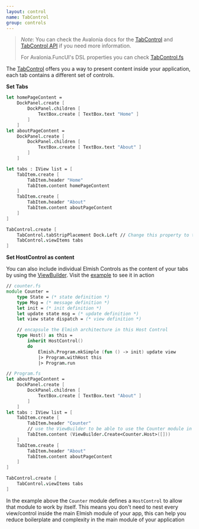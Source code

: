 ```yaml
---
layout: control
name: TabControl
group: controls
---
```

[TabControl]: http://docs.avaloniaui.net/docs/controls/tabcontrol
[TabControl API]: http://reference.avaloniaui.net/api/Avalonia.Controls/TabControl/
[TabControl.fs]: https://github.com/AvaloniaCommunity/Avalonia.FuncUI/blob/master/src/Avalonia.FuncUI.DSL/TabControl.fs
[example]: https://github.com/AvaloniaCommunity/Avalonia.FuncUI/blob/master/src/Avalonia.FuncUI.ControlCatalog/Views/MainView.fs
[ViewBuilder]: https://github.com/AvaloniaCommunity/Avalonia.FuncUI/blob/master/src/Avalonia.FuncUI.ControlCatalog/Views/MainView.fs#L36
[HostControl]: controls/HostControl.html

> *Note*: You can check the Avalonia docs for the [TabControl] and [TabControl API] if you need more information.
>
> For Avalonia.FuncUI's DSL properties you can check [TabControl.fs]

The [TabControl] offers you a way to present content inside your application, each tab contains a different set of controls.



**Set Tabs**
```fsharp
let homePageContent = 
    DockPanel.create [ 
        DockPanel.children [
            TextBox.create [ TextBox.text "Home" ]
        ]
    ]
let aboutPageContent = 
    DockPanel.create [ 
        DockPanel.children [
            TextBox.create [ TextBox.text "About" ]
        ]
    ]

let tabs : IView list = [
    TabItem.create [
        TabItem.header "Home"
        TabItem.content homePageContent
    ]
    TabItem.create [
        TabItem.header "About"
        TabItem.content aboutPageContent
    ]
]

TabControl.create [
    TabControl.tabStripPlacement Dock.Left // Change this property to tell the app where to show the tab bar
    TabControl.viewItems tabs
]
```

**Set HostControl as content**

You can also include individual Elmish Controls as the content of your tabs by using the [ViewBuilder]. Visit the [example] to see it in action

```fsharp
// counter.fs
module Counter =
    type State = (* state definition *)
    type Msg = (* message definition *)
    let init = (* init definition *)
    let update state msg = (* update definition *)
    let view state dispatch = (* view definition *)

    // encapsule the Elmish architecture in this Host Control
    type Host() as this =
        inherit HostControl()
        do
            Elmish.Program.mkSimple (fun () -> init) update view
            |> Program.withHost this
            |> Program.run

// Program.fs
let aboutPageContent = 
    DockPanel.create [ 
        DockPanel.children [
            TextBox.create [ TextBox.text "About" ]
        ]
    ]
let tabs : IView list = [
    TabItem.create [
        TabItem.header "Counter"
        // use the ViewBuilder to be able to use the Counter module in a stand alone
        TabItem.content (ViewBuilder.Create<Counter.Host>([]))
    ]
    TabItem.create [
        TabItem.header "About"
        TabItem.content aboutPageContent
    ]
]

TabControl.create [
    TabControl.viewItems tabs
]
```
In the example above the `Counter` module defines a `HostControl` to allow that module to work by itself. This means you don't need to nest every view/control inside the main Elmish module of your app, this can help you reduce boilerplate and complexity in the main module of your application
